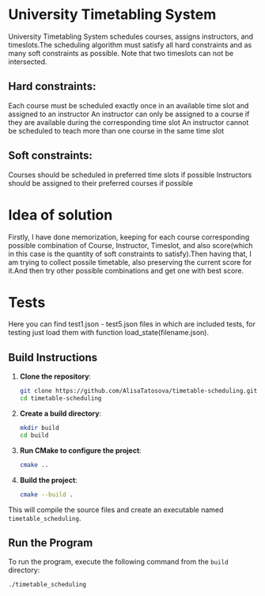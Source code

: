 # University Timetabling System

University Timetabling System schedules courses, assigns instructors, and timeslots.The scheduling algorithm must satisfy all hard constraints and as many soft constraints as possible. Note that two timeslots can not be intersected.

## Hard constraints:
Each course must be scheduled exactly once in an available time slot and assigned to an instructor
An instructor can only be assigned to a course if they are available during the corresponding time slot
An instructor cannot be scheduled to teach more than one course in the same time slot

## Soft constraints:
Courses should be scheduled in preferred time slots if possible
Instructors should be assigned to their preferred courses if possible 

# Idea of solution

Firstly, I have done memorization, keeping for each course corresponding possible combination of Course, Instructor, Timeslot, and also score(which in this case is the quantity of soft constraints to satisfy).Then having that, I am trying to collect possile timetable, also preserving the current score for it.And then try other possible combinations and get one with best score.

# Tests

Here you can find test1.json - test5.json files in which are included tests, for testing just load them with function load_state(filename.json).

## Build Instructions

1. **Clone the repository**:
    ```sh
    git clone https://github.com/AlisaTatosova/timetable-scheduling.git
    cd timetable-scheduling
    ```

2. **Create a build directory**:
    ```sh
    mkdir build
    cd build
    ```

3. **Run CMake to configure the project**:
    ```sh
    cmake ..
    ```

4. **Build the project**:
    ```sh
    cmake --build .
    ```

This will compile the source files and create an executable named `timetable_scheduling`.

## Run the Program

To run the program, execute the following command from the `build` directory:

```sh
./timetable_scheduling

